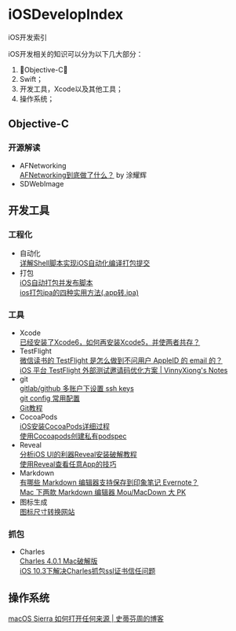# iOSDevelopIndex

iOS开发索引

iOS开发相关的知识可以分为以下几大部分：

1. Objective-C；
2. Swift；
3. 开发工具，Xcode以及其他工具；
4. 操作系统；

## Objective-C

### 开源解读

- AFNetworking  
  [AFNetworking到底做了什么？](https://www.jianshu.com/p/856f0e26279d) by 涂耀辉  
- SDWebImage

## 开发工具

### 工程化

- 自动化  
  [详解Shell脚本实现iOS自动化编译打包提交](https://www.jianshu.com/p/bd4c22952e01)  
- 打包  
  [iOS自动打包并发布脚本](https://www.jianshu.com/p/1229476fbce4)  
[ios打包ipa的四种实用方法(.app转.ipa)](https://www.cnblogs.com/wengzilin/p/4601684.html)  

### 工具

- Xcode  
  [已经安装了Xcode6，如何再安装Xcode5，并使两者共存？](https://www.zhihu.com/question/25547224)  
- TestFlight  
  [微信读书的 TestFlight 是怎么做到不问用户 AppleID 的 email 的？](https://www.v2ex.com/t/409914)  
  [iOS 平台 TestFlight 外部测试邀请码优化方案 | VinnyXiong's Notes](http://vinnyxiong.cn/blog/iOS-平台-TestFlight-外部测试邀请码优化方案.html)  
- git  
  [gitlab/github 多账户下设置 ssh keys](https://segmentfault.com/a/1190000002994742)  
  [git config 常用配置](https://segmentfault.com/a/1190000009369889)  
  [Git教程](https://www.liaoxuefeng.com/wiki/0013739516305929606dd18361248578c67b8067c8c017b000)  
- CocoaPods  
  [iOS安装CocoaPods详细过程](https://www.jianshu.com/p/9e4e36ba8574)  
  [使用Cocoapods创建私有podspec](http://www.cocoachina.com/ios/20150228/11206.html)  
- Reveal  
  [分析iOS UI的利器Reveal安装破解教程](https://www.jianshu.com/p/0cc7089143a3)  
  [使用Reveal查看任意App的技巧](https://www.jianshu.com/p/4dc8f94ca27c)  
- Markdown  
  [有哪些 Markdown 编辑器支持保存到印象笔记 Evernote？](https://www.zhihu.com/question/20086835)  
  [Mac 下两款 Markdown 编辑器 Mou/MacDown 大 PK](https://www.jianshu.com/p/6c157af09e84)  
- 图标生成  
  [图标尺寸转换网站](http://www.atool.org/ios_logo.php)  

### 抓包

- Charles  
  [Charles 4.0.1 Mac破解版](http://www.sdifen.com/charles401.html)  
  [iOS 10.3下解决Charles抓包ssl证书信任问题](http://blog.csdn.net/zhangyu_h321/article/details/72900855)  

## 操作系统

[macOS Sierra 如何打开任何来源 | 史蒂芬周的博客](http://www.sdifen.com/Sierraany.html)  
